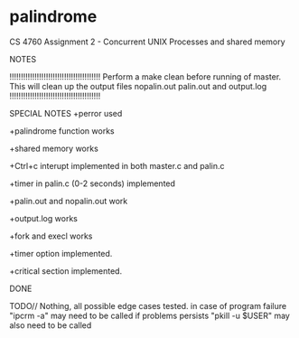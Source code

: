 # palindrome
CS 4760 Assignment 2 - Concurrent UNIX Processes and shared memory

NOTES

!!!!!!!!!!!!!!!!!!!!!!!!!!!!!!!!!!!!!!!!
Perform a make clean before running of master. 
This will clean up the output files nopalin.out palin.out and output.log
!!!!!!!!!!!!!!!!!!!!!!!!!!!!!!!!!!!!!!!!


SPECIAL NOTES
+perror used

+palindrome function works

+shared memory works

+Ctrl+c interupt implemented in both master.c and palin.c

+timer in palin.c (0-2 seconds) implemented

+palin.out and nopalin.out work

+output.log works

+fork and execl works

+timer option implemented.

+critical section implemented.

DONE


TODO//
Nothing, all possible edge cases tested. 
in case of program failure "ipcrm -a" may need to be called
if problems persists "pkill -u $USER" may also need to be called




